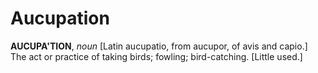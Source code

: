 # Aucupation

**AUCUPA'TION**, _noun_ \[Latin aucupatio, from aucupor, of avis and capio.\] The act or practice of taking birds; fowling; bird-catching. \[Little used.\]